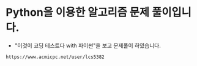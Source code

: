 # Python을 이용한 알고리즘 문제 풀이입니다.

* "이것이 코딩 테스트다 with 파이썬"을 보고 문제풀이 하였습니다.
   
`https://www.acmicpc.net/user/lcs5382`
